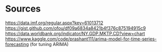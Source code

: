 # Sources
https://data.imf.org/regular.aspx?key=61013712
https://gist.github.com/ofou/df09a6834a8421b4f376c875194915c9
https://data.worldbank.org/indicator/NY.GDP.MKTP.CD?view=chart
https://www.kaggle.com/code/prashant111/arima-model-for-time-series-forecasting (for tuning ARIMA)
